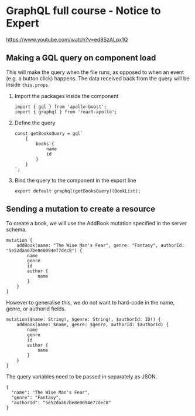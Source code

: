 # GraphQL full course - Notice to Expert

https://www.youtube.com/watch?v=ed8SzALpx1Q

## Making a GQL query on component load

This will make the query when the file runs, as opposed to when an event (e.g. a button click) happens. The data received back from the query will be inside ```this.props```.

1. Import the packages inside the component
    ```
    import { gql } from 'apollo-boost';
    import { graphql } from 'react-apollo';
    ```

2. Define the query
    ```
    const getBooksQuery = gql`
        {
            books {
                name
                id
            }
        }
    `;
    ```

3. Bind the query to the component in the export line
    ```
    export default graphql(getBooksQuery)(BookList);
    ```

## Sending a mutation to create a resource

To create a book, we will use the AddBook mutation specified in the server schema.
```
mutation {
    addBook(name: "The Wise Man's Fear", genre: "Fantasy", authorId: "5e52daa67be8e0094e77dec8") {
        name
        genre
        id
        author {
            name
        }
    }
}
```

However to generalise this, we do not want to hard-code in the name, genre, or authorId fields.
```
mutation($name: String!, $genre: String!, $authorId: ID!) {
    addBook(name: $name, genre: $genre, authorId: $authorId) {
        name
        genre
        id
        author {
            name
        }
    }
}
```

The query variables need to be passed in separately as JSON.
```
{
  "name": "The Wise Man's Fear",
  "genre": "Fantasy",
  "authorId": "5e52daa67be8e0094e77dec8"
}
```
